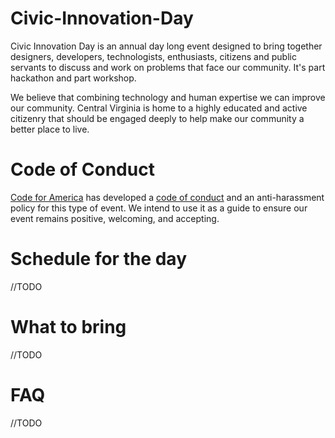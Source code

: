 # Civic-Innovation-Day
Civic Innovation Day is an annual day long event designed to bring together designers, developers, technologists, enthusiasts, citizens and public servants to discuss and work on problems that face our community. It's part hackathon and part workshop.

We believe that combining technology and human expertise we can improve our community.  Central Virginia is home to a highly educated and active citizenry that should be engaged deeply to help make our community a better place to live.

# Code of Conduct
[Code for America](https://www.codeforamerica.org/) has developed a [code of conduct](https://github.com/codeforamerica/codeofconduct/blob/master/README.md) and an anti-harassment policy for this type of event.  We intend to use it as a guide to ensure our event remains positive, welcoming, and accepting.

# Schedule for the day
//TODO

# What to bring
//TODO

# FAQ
//TODO
